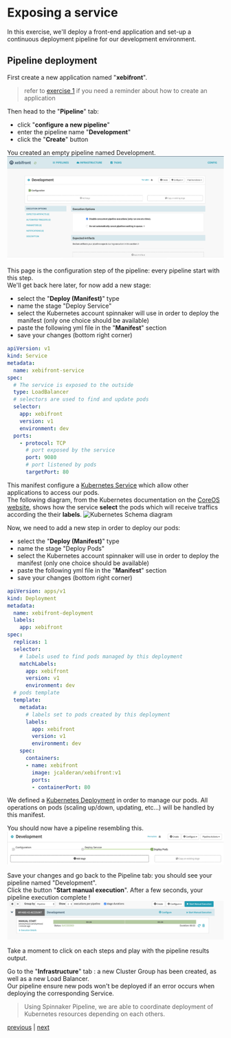 # Exposing a service
In this exercise, we'll deploy a front-end application and set-up a continuous deployment pipeline for our development environment.

## Pipeline deployment
First create a new application named "**xebifront**".
> refer to [exercise 1](../exercise1/README.md) if you need a reminder about how to create an application

Then head to the "**Pipeline**" tab: 
- click "**configure a new pipeline**"
- enter the pipeline name "**Development**"
- click the "**Create**" button

You created an empty pipeline named Development.
![Pipeline configuration page](./emptyPipelineConfig.png)

This page is the configuration step of the pipeline: every pipeline start with this step.  
We'll get back here later, for now add a new stage:
- select the "**Deploy (Manifest)**" type
- name the stage "Deploy Service"
- select the Kubernetes account spinnaker will use in order to deploy the manifest (only one choice should be available)
- paste the following yml file in the "**Manifest**" section
- save your changes (bottom right corner)

```yaml
apiVersion: v1
kind: Service
metadata:
  name: xebifront-service
spec:
  # The service is exposed to the outside
  type: LoadBalancer
  # selectors are used to find and update pods
  selector:
    app: xebifront
    version: v1
    environment: dev
  ports:
    - protocol: TCP
      # port exposed by the service
      port: 9080
      # port listened by pods
      targetPort: 80
```

This manifest configure a [Kubernetes Service](https://kubernetes.io/docs/concepts/services-networking/service/) which allow other applications to access our pods.  
The following diagram, from the Kubernetes documentation on the [CoreOS website](https://coreos.com/kubernetes/docs/latest/services.html), 
shows how the service **select** the pods which will receive traffics according the their **labels**.
![Kubernetes Schema diagram](https://coreos.com/kubernetes/docs/latest/img/service.svg)

Now, we need to add a new step in order to deploy our pods:
- select the "**Deploy (Manifest)**" type
- name the stage "Deploy Pods"
- select the Kubernetes account spinnaker will use in order to deploy the manifest (only one choice should be available)
- paste the following yml file in the "**Manifest**" section
- save your changes (bottom right corner)  

```yaml
apiVersion: apps/v1
kind: Deployment
metadata:
  name: xebifront-deployment
  labels:
    app: xebifront
spec:
  replicas: 1
  selector:
    # labels used to find pods managed by this deployment
    matchLabels:
      app: xebifront
      version: v1
      environment: dev
  # pods template
  template:
    metadata:
      # labels set to pods created by this deployment
      labels:
        app: xebifront
        version: v1
        environment: dev
    spec:
      containers:
      - name: xebifront
        image: jcalderan/xebifront:v1
        ports:
        - containerPort: 80
```

We defined a [Kubernetes Deployment](https://kubernetes.io/docs/concepts/workloads/controllers/deployment/) in order to manage our pods. All operations on pods (scaling up/down, updating, etc...) will be handled by this manifest.  

You should now have a pipeline resembling this.
![Your pipeline overview](./pipeineOverview.png)


Save your changes and go back to the Pipeline tab: you should see your pipeline named "Development".  
Click the button "**Start manual execution**". After a few seconds, your pipeline execution complete !
![Your pipeline execution complete](./pipelineCompleted1.png)

Take a moment to click on each steps and play with the pipeline results output.  

Go to the "**Infrastructure**" tab : a new Cluster Group has been created, as well as a new Load Balancer.  
Our pipeline ensure new pods won't be deployed if an error occurs when deploying the corresponding Service.

> Using Spinnaker Pipeline, we are able to coordinate deployment of Kubernetes resources depending on each others.

[previous](../exercise1/README.md) | [next](../exercise3/README.md)
